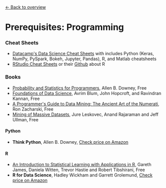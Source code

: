 [← Back to overview](../../../)

# Prerequisites: Programming

### Cheat Sheets
* [Datacamp's Data Science Cheat Sheets](https://www.datacamp.com/community/data-science-cheatsheets) with includes Python (Keras, NumPy, PySpark, Bokeh, Jupyter, Pandas), R, and Matlab cheatsheets
* [RStudio Cheat Sheets](https://www.rstudio.com/resources/cheatsheets/) or their [Github](https://github.com/rstudio/cheatsheets) about R

### Books
* [Probability and Statistics for Programmers](http://www.greenteapress.com/thinkstats/), Allen B. Downey, Free
* [Foundations of Data Science](https://www.cs.cornell.edu/jeh/book.pdf), Avrim Blum, John Hopcroft, and Ravindran Kannan, Free
* [A Programmer's Guide to Data Mining: The Ancient Art of the Numerati](http://guidetodatamining.com/), Ron Zacharski, Free
* [Mining of Massive Datasets](http://mmds.org/), Jure Leskovec, Anand Rajaraman and Jeff Ullman, Free

#### Python
* **Think Python**, Allen B. Downey, [Check price on Amazon](http://amzn.to/1Hj5bn6)

#### R
* [An Introduction to Statistical Learning with Applications in R](http://www-bcf.usc.edu/~gareth/ISL/), Gareth James, Daniela Witten, Trevor Hastie and Robert Tibshirani, Free
* **R for Data Science**, Hadley Wickham and‎ Garrett Grolemund, [Check price on Amazon](http://amzn.to/2cD6FMu)
